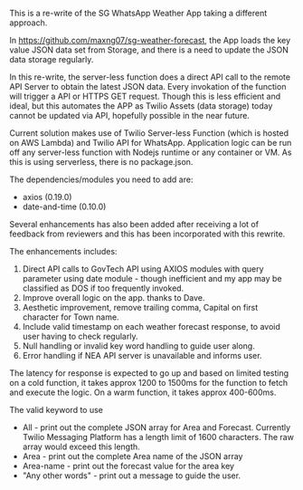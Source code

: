 This is a re-write of the SG WhatsApp Weather App taking a different approach. 

In <https://github.com/maxng07/sg-weather-forecast>, the App loads the key value JSON data set from Storage, and there is a need to update the JSON data storage regularly.

In this re-write, the server-less function does a direct API call to the remote API Server to obtain the latest JSON data. Every invokation of the function will trigger a API or HTTPS GET request. Though this is less efficient and ideal, but this automates the APP as Twilio Assets (data storage) today cannot be updated via API, hopefully possible in the near future.

Current solution makes use of Twilio Server-less Function (which is hosted on AWS Lambda) and Twilio API for WhatsApp. Application logic can be run off any server-less function with Nodejs runtime or any container or VM. As this is using serverless, there is no package.json. 

The dependencies/modules you need to add are:

* axios (0.19.0)
* date-and-time (0.10.0)

Several enhancements has also been added after receiving a lot of feedback from reviewers and this has been incorporated with this rewrite.

The enhancements includes:

1. Direct API calls to GovTech API using AXIOS modules with query parameter using date module - though inefficient and my app may be classified as DOS if too frequently invoked.
2. Improve overall logic on the app. thanks to Dave.
3. Aesthetic improvement, remove trailing comma, Capital on first character for Town name.
4. Include valid timestamp on each weather forecast response, to avoid user having to check regularly.
5. Null handling or invalid key word handling to guide user along.
6. Error handling if NEA API server is unavailable and informs user.

The latency for response is expected to go up and based on limited testing on a cold function, it takes approx 1200 to 1500ms for the function to fetch and execute the logic. On a warm function, it takes approx 400-600ms.

The valid keyword to use

* All - print out the complete JSON array for Area and Forecast. Currently Twilio Messaging Platform has a length limit of 1600 characters. The raw array would exceed this length. 
* Area - print out the complete Area name of the JSON array
* Area-name - print out the forecast value for the area key
* "Any other words" - print out a message to guide the user.
